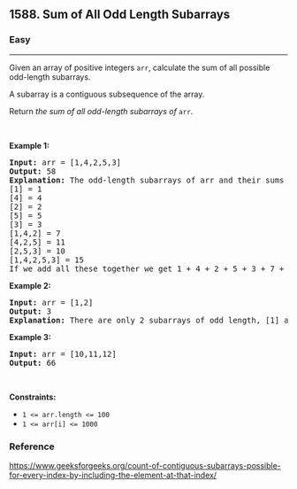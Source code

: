 <h2>1588. Sum of All Odd Length Subarrays</h2><h3>Easy</h3><hr><div><p>Given an array of positive integers&nbsp;<code>arr</code>, calculate the sum of all possible odd-length subarrays.</p>

<p>A subarray is a contiguous&nbsp;subsequence of the array.</p>

<p>Return&nbsp;<em>the sum of all odd-length subarrays of&nbsp;</em><code>arr</code>.</p>

<p>&nbsp;</p>
<p><strong>Example 1:</strong></p>

<pre><strong>Input:</strong> arr = [1,4,2,5,3]
<strong>Output:</strong> 58
<strong>Explanation: </strong>The odd-length subarrays of arr and their sums are:
[1] = 1
[4] = 4
[2] = 2
[5] = 5
[3] = 3
[1,4,2] = 7
[4,2,5] = 11
[2,5,3] = 10
[1,4,2,5,3] = 15
If we add all these together we get 1 + 4 + 2 + 5 + 3 + 7 + 11 + 10 + 15 = 58</pre>

<p><strong>Example 2:</strong></p>

<pre><strong>Input:</strong> arr = [1,2]
<strong>Output:</strong> 3
<b>Explanation: </b>There are only 2 subarrays of odd length, [1] and [2]. Their sum is 3.</pre>

<p><strong>Example 3:</strong></p>

<pre><strong>Input:</strong> arr = [10,11,12]
<strong>Output:</strong> 66
</pre>

<p>&nbsp;</p>
<p><strong>Constraints:</strong></p>

<ul>
	<li><code>1 &lt;= arr.length &lt;= 100</code></li>
	<li><code>1 &lt;= arr[i] &lt;= 1000</code></li>
</ul>
</div>

### Reference
https://www.geeksforgeeks.org/count-of-contiguous-subarrays-possible-for-every-index-by-including-the-element-at-that-index/
